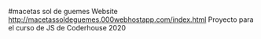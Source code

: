 #macetas sol de guemes
Website http://macetassoldeguemes.000webhostapp.com/index.html
Proyecto para el curso de JS de Coderhouse 2020
